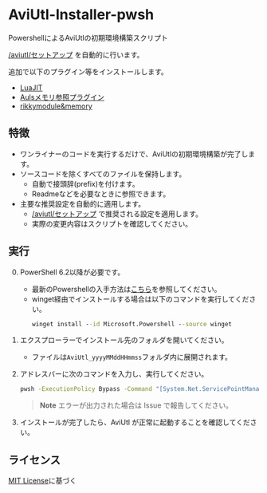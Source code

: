 # AviUtl-Installer-pwsh
PowershellによるAviUtlの初期環境構築スクリプト

[/aviutl/セットアップ](https://scrapbox.io/aviutl/セットアップ) を自動的に行います。

追加で以下のプラグイン等をインストールします。

- [LuaJIT](https://github.com/Per-Terra/LuaJIT-Auto-Builds)
- [Aulsメモリ参照プラグイン](https://scrapbox.io/ePi5131/Aulsメモリ参照プラグイン)
- [rikkymodule&memory](https://hazumurhythm.com/wev/amazon/?script=rikkymodulea2Z)

## 特徴
- ワンライナーのコードを実行するだけで、AviUtlの初期環境構築が完了します。
- ソースコードを除くすべてのファイルを保持します。
    - 自動で接頭辞(prefix)を付けます。
    - Readmeなどを必要なときに参照できます。
- 主要な推奨設定を自動的に適用します。
    - [/aviutl/セットアップ](https://scrapbox.io/aviutl/セットアップ) で推奨される設定を適用します。
    - 実際の変更内容はスクリプトを確認してください。

## 実行
0. PowerShell 6.2以降が必要です。
    - 最新のPowershellの入手方法は[こちら](https://docs.microsoft.com/ja-jp/powershell/scripting/install/installing-powershell-on-windows)を参照してください。
    - winget経由でインストールする場合は以下のコマンドを実行してください。
      ```bat
      winget install --id Microsoft.Powershell --source winget
      ```

1. エクスプローラーでインストール先のフォルダを開いてください。
    - ファイルは`AviUtl_yyyyMMddHHmmss`フォルダ内に展開されます。

1. アドレスバーに次のコマンドを入力し、実行してください。
    ```bat
    pwsh -ExecutionPolicy Bypass -Command "[System.Net.ServicePointManager]::SecurityProtocol = [System.Net.ServicePointManager]::SecurityProtocol -bor 3072; iex ((New-Object System.Net.WebClient).DownloadString('https://raw.githubusercontent.com/Per-Terra/AviUtl-Installer-pwsh/main/installer.ps1'))"
    ```
    > **Note**
    > エラーが出力された場合は Issue で報告してください。

1. インストールが完了したら、AviUtl が正常に起動することを確認してください。

## ライセンス
[MIT License](LICENSE)に基づく
